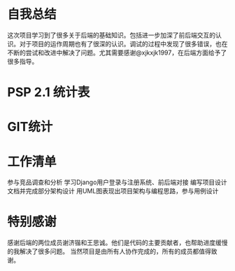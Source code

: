 # 自我总结

这次项目学习到了很多关于后端的基础知识。包括进一步加深了前后端交互的认识。对于项目的运作周期也有了很深的认识。调试的过程中发现了很多错误，也在不断的尝试和改进中解决了问题。尤其需要感谢@xjkxjk1997，在后端方面给予了很多指导。

# PSP 2.1 统计表

# GIT统计

# 工作清单

参与竞品调查和分析
学习Django用户登录与注册系统、前后端对接
编写项目设计文档并完成部分架构设计
用UML图表现出项目架构与编程思路，参与用例设计

# 特别感谢
感谢后端的两位成员谢济锴和王思诚。他们是代码的主要贡献者，也帮助进度缓慢的我解决了很多问题。
当然项目是由所有人协作完成的，所有的成员都值得致谢。
